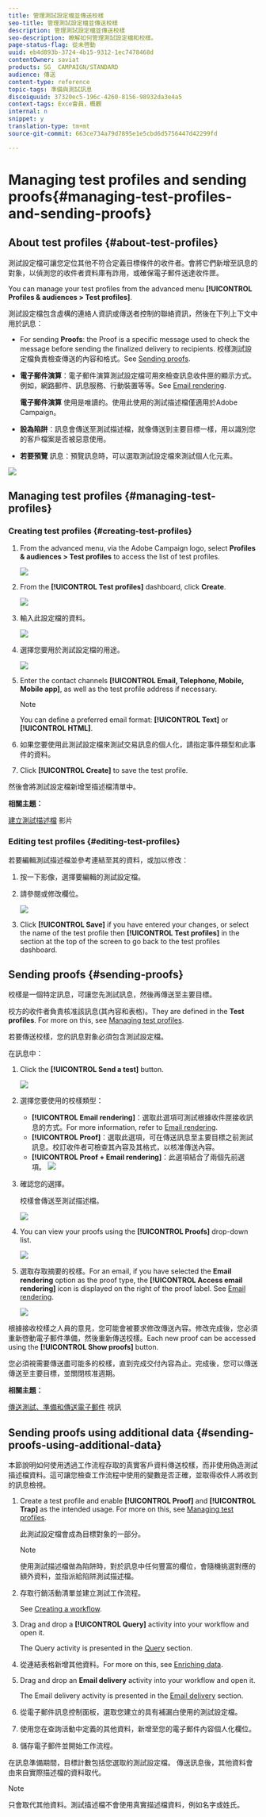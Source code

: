 ```yaml
---
title: 管理測試設定檔並傳送校樣
seo-title: 管理測試設定檔並傳送校樣
description: 管理測試設定檔並傳送校樣
seo-description: 瞭解如何管理測試設定檔和校樣。
page-status-flag: 從未啓動
uuid: eb4d893b-3724-4b15-9312-1ec7478468d
contentOwner: saviat
products: SG_ CAMPAIGN/STANDARD
audience: 傳送
content-type: reference
topic-tags: 準備與測試訊息
discoiquuid: 37320ec5-196c-4260-8156-98932da3e4a5
context-tags: Exce會員，概觀
internal: n
snippet: y
translation-type: tm+mt
source-git-commit: 663ce734a79d7895e1e5cbd6d5756447d42299fd

---
```



# Managing test profiles and sending proofs{#managing-test-profiles-and-sending-proofs}

## About test profiles {#about-test-profiles}

測試設定檔可讓您定位其他不符合定義目標條件的收件者。會將它們新增至訊息的對象，以偵測您的收件者資料庫有詐用，或確保電子郵件送達收件匣。

You can manage your test profiles from the advanced menu **[!UICONTROL Profiles & audiences > Test profiles]**.

測試設定檔包含虛構的連絡人資訊或傳送者控制的聯絡資訊，然後在下列上下文中用於訊息：

* For sending **Proofs**: the Proof is a specific message used to check the message before sending the finalized delivery to recipients. 校樣測試設定檔負責檢查傳送的內容和格式。See [Sending proofs](../../sending/using/managing-test-profiles-and-sending-proofs.md#sending-proofs).
* **電子郵件演算**：電子郵件演算測試設定檔可用來檢查訊息收件匣的顯示方式。例如，網路郵件、訊息服務、行動裝置等等。See [Email rendering](../../sending/using/email-rendering.md).

   **電子郵件演算** 使用是唯讀的。使用此使用的測試描述檔僅適用於Adobe Campaign。

* **設為陷阱**：訊息會傳送至測試描述檔，就像傳送到主要目標一樣，用以識別您的客戶檔案是否被惡意使用。
* **若要預覽** 訊息：預覽訊息時，可以選取測試設定檔來測試個人化元素。

![](assets/test_profile.png)

## Managing test profiles {#managing-test-profiles}

### Creating test profiles {#creating-test-profiles}

1. From the advanced menu, via the Adobe Campaign logo, select **Profiles &amp; audiences &gt; Test profiles** to access the list of test profiles.

   ![](assets/test_profile_creation_1.png)

1. From the **[!UICONTROL Test profiles]** dashboard, click **Create**.

   ![](assets/test_profile_creation_2.png)

1. 輸入此設定檔的資料。

   ![](assets/test_profile_creation_3.png)

1. 選擇您要用於測試設定檔的用途。

   ![](assets/test_profile_creation_4.png)

1. Enter the contact channels **[!UICONTROL Email, Telephone, Mobile, Mobile app]**, as well as the test profile address if necessary.

   >[!NOTE]
   >
   >You can define a preferred email format: **[!UICONTROL Text]** or **[!UICONTROL HTML]**.

1. 如果您要使用此測試設定檔來測試交易訊息的個人化，請指定事件類型和此事件的資料。
1. Click **[!UICONTROL Create]** to save the test profile.

然後會將測試設定檔新增至描述檔清單中。

**相關主題：**

[建立測試描述檔](https://helpx.adobe.com/campaign/kt/acs/using/acs-test-profiles-feature-video-use.html) 影片

### Editing test profiles {#editing-test-profiles}

若要編輯測試描述檔並參考連結至其的資料，或加以修改：

1. 按一下影像，選擇要編輯的測試設定檔。
1. 請參閱或修改欄位。

   ![](assets/test_profile_edit.png)

1. Click **[!UICONTROL Save]** if you have entered your changes, or select the name of the test profile then **[!UICONTROL Test profiles]** in the section at the top of the screen to go back to the test profiles dashboard.

## Sending proofs {#sending-proofs}

校樣是一個特定訊息，可讓您先測試訊息，然後再傳送至主要目標。

校方的收件者負責核准該訊息(其內容和表格)。They are defined in the **Test profiles**. For more on this, see [Managing test profiles](../../sending/using/managing-test-profiles-and-sending-proofs.md#managing-test-profiles).

若要傳送校樣，您的訊息對象必須包含測試設定檔。

在訊息中：

1. Click the **[!UICONTROL Send a test]** button.

   ![](assets/bat_select.png)

1. 選擇您要使用的校樣類型：

   * **[!UICONTROL Email rendering]**：選取此選項可測試根據收件匣接收訊息的方式。For more information, refer to [Email rendering](../../sending/using/email-rendering.md).
   * **[!UICONTROL Proof]**：選取此選項，可在傳送訊息至主要目標之前測試訊息。校訂收件者可檢查其內容及其格式，以核准傳送內容。
   * **[!UICONTROL Proof + Email rendering]**：此選項結合了兩個先前選項。
   ![](assets/bat_select1.png)

1. 確認您的選擇。

   校樣會傳送至測試描述檔。

   ![](assets/bat_select2.png)

1. You can view your proofs using the **[!UICONTROL Proofs]** drop-down list.

   ![](assets/bat_view.png)

1. 選取存取摘要的校樣。For an email, if you have selected the **Email rendering** option as the proof type, the **[!UICONTROL Access email rendering]** icon is displayed on the right of the proof label. See [Email rendering](../../sending/using/email-rendering.md).

   ![](assets/bat_view2.png)

根據接收校樣之人員的意見，您可能會被要求修改傳送內容。修改完成後，您必須重新啓動電子郵件準備，然後重新傳送校樣。Each new proof can be accessed using the **[!UICONTROL Show proofs]** button.

您必須視需要傳送盡可能多的校樣，直到完成交付內容為止。完成後，您可以傳送傳送至主要目標，並關閉核准週期。

**相關主題：**

[傳送測試、準備和傳送電子郵件](https://helpx.adobe.com/campaign/kt/acs/using/acs-sending-test-preparing-sending-email-feature-video-use.html) 視訊

## Sending proofs using additional data {#sending-proofs-using-additional-data}

本節說明如何使用透過工作流程存取的真實客戶資料傳送校樣，而非使用偽造測試描述檔資料。這可讓您檢查工作流程中使用的變數是否正確，並取得收件人將收到的訊息檢視。

1. Create a test profile and enable **[!UICONTROL Proof]** and **[!UICONTROL Trap]** as the intended usage. For more on this, see [Managing test profiles](../../sending/using/managing-test-profiles-and-sending-proofs.md#managing-test-profiles).

   此測試設定檔會成為目標對象的一部分。

   >[!NOTE]
   >
   >使用測試描述檔做為陷阱時，對於訊息中任何豐富的欄位，會隨機挑選對應的額外資料，並指派給陷阱測試描述檔。

1. 存取行銷活動清單並建立測試工作流程。

   See [Creating a workflow](../../automating/using/building-a-workflow.md#creating-a-workflow).

1. Drag and drop a **[!UICONTROL Query]** activity into your workflow and open it.

   The Query activity is presented in the [Query](../../automating/using/query.md) section.

1. 從連結表格新增其他資料。For more on this, see [Enriching data](../../automating/using/query.md#enriching-data).

1. Drag and drop an **Email delivery** activity into your workflow and open it.

   The Email delivery activity is presented in the [Email delivery](../../automating/using/email-delivery.md) section.

1. 從電子郵件訊息控制面板，選取您建立的具有補漏白使用的測試設定檔。

1. 使用您在查詢活動中定義的其他資料，新增至您的電子郵件內容個人化欄位。

1. 儲存電子郵件並開始工作流程。

在訊息準備期間，目標計數包括您選取的測試設定檔。
傳送訊息後，其他資料會由來自實際描述檔的資料取代。

>[!NOTE]
>
>只會取代其他資料。測試描述檔不會使用真實描述檔資料，例如名字或姓氏。
